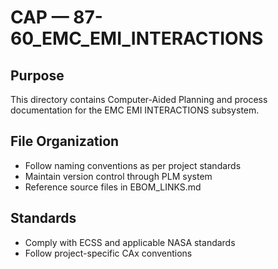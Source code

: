 # CAP — 87-60_EMC_EMI_INTERACTIONS

## Purpose

This directory contains Computer-Aided Planning and process documentation for the EMC EMI INTERACTIONS subsystem.

## File Organization

- Follow naming conventions as per project standards
- Maintain version control through PLM system
- Reference source files in EBOM_LINKS.md

## Standards

- Comply with ECSS and applicable NASA standards
- Follow project-specific CAx conventions
